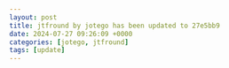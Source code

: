 ```yaml
---
layout: post
title: jtfround by jotego has been updated to 27e5bb9
date: 2024-07-27 09:26:09 +0000
categories: [jotego, jtfround]
tags: [update]
---
```



